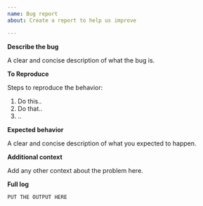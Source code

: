 ```yaml
---
name: Bug report
about: Create a report to help us improve

---
```


**Describe the bug**

A clear and concise description of what the bug is.

**To Reproduce**

Steps to reproduce the behavior:
1. Do this..
2. Do that..
3. ..

**Expected behavior**

A clear and concise description of what you expected to happen.

**Additional context**

Add any other context about the problem here.

**Full log**

<!--- Put here the FULL LOG after you run the ./algo script below -->

```
PUT THE OUTPUT HERE
```
